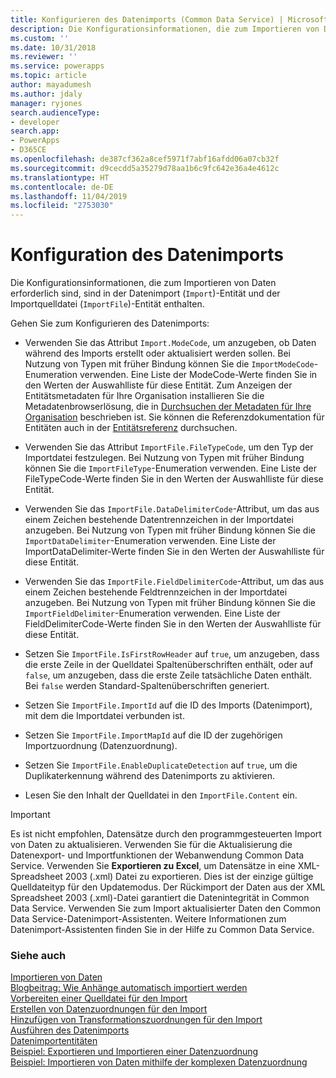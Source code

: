 ```yaml
---
title: Konfigurieren des Datenimports (Common Data Service) | Microsoft-Dokumentation
description: Die Konfigurationsinformationen, die zum Importieren von Daten erforderlich sind, sind in der Datenimportentität und der Importquelldateientität enthalten.
ms.custom: ''
ms.date: 10/31/2018
ms.reviewer: ''
ms.service: powerapps
ms.topic: article
author: mayadumesh
ms.author: jdaly
manager: ryjones
search.audienceType:
- developer
search.app:
- PowerApps
- D365CE
ms.openlocfilehash: de387cf362a8cef5971f7abf16afdd06a07cb32f
ms.sourcegitcommit: d9cecdd5a35279d78aa1b6c9fc642e36a4e4612c
ms.translationtype: HT
ms.contentlocale: de-DE
ms.lasthandoff: 11/04/2019
ms.locfileid: "2753030"
---
```

# <a name="configure-data-import"></a>Konfiguration des Datenimports

<!-- 
Was Mike Carter's

https://docs.microsoft.com/dynamics365/customer-engagement/developer/configure-data-import 

Child topic of 
powerapps-docs/developer/common-data-service/import-data.md
-->

Die Konfigurationsinformationen, die zum Importieren von Daten erforderlich sind, sind in der Datenimport (`Import`)-Entität und der Importquelldatei (`ImportFile`)-Entität enthalten.  
  
 Gehen Sie zum Konfigurieren des Datenimports:  
  
- Verwenden Sie das Attribut `Import.ModeCode`, um anzugeben, ob Daten während des Imports erstellt oder aktualisiert werden sollen. Bei Nutzung von Typen mit früher Bindung können Sie die `ImportModeCode`-Enumeration verwenden. Eine Liste der ModeCode-Werte finden Sie in den Werten der Auswahlliste für diese Entität. Zum Anzeigen der Entitätsmetadaten für Ihre Organisation installieren Sie die Metadatenbrowserlösung, die in [Durchsuchen der Metadaten für Ihre Organisation](/dynamics365/customer-engagement/developer/browse-your-metadata) beschrieben ist. Sie können die Referenzdokumentation für Entitäten auch in der [Entitätsreferenz](/dynamics365/customer-engagement/developer/about-entity-reference) durchsuchen.  
  
- Verwenden Sie das Attribut `ImportFile.FileTypeCode`, um den Typ der Importdatei festzulegen. Bei Nutzung von Typen mit früher Bindung können Sie die `ImportFileType`-Enumeration verwenden. Eine Liste der FileTypeCode-Werte finden Sie in den Werten der Auswahlliste für diese Entität.  
  
- Verwenden Sie das `ImportFile.DataDelimiterCode`-Attribut, um das aus einem Zeichen bestehende Datentrennzeichen in der Importdatei anzugeben. Bei Nutzung von Typen mit früher Bindung können Sie die `ImportDataDelimiter`-Enumeration verwenden. Eine Liste der ImportDataDelimiter-Werte finden Sie in den Werten der Auswahlliste für diese Entität.  
  
- Verwenden Sie das `ImportFile.FieldDelimiterCode`-Attribut, um das aus einem Zeichen bestehende Feldtrennzeichen in der Importdatei anzugeben. Bei Nutzung von Typen mit früher Bindung können Sie die `ImportFieldDelimiter`-Enumeration verwenden. Eine Liste der FieldDelimiterCode-Werte finden Sie in den Werten der Auswahlliste für diese Entität.  
  
- Setzen Sie `ImportFile.IsFirstRowHeader` auf `true`, um anzugeben, dass die erste Zeile in der Quelldatei Spaltenüberschriften enthält, oder auf  `false`, um anzugeben, dass die erste Zeile tatsächliche Daten enthält. Bei `false` werden Standard-Spaltenüberschriften generiert.  
  
- Setzen Sie `ImportFile.ImportId` auf die ID des Imports (Datenimport), mit dem die Importdatei verbunden ist.  
  
- Setzen Sie `ImportFile.ImportMapId` auf die ID der zugehörigen Importzuordnung (Datenzuordnung).  
  
- Setzen Sie `ImportFile.EnableDuplicateDetection` auf `true`, um die Duplikaterkennung während des Datenimports zu aktivieren.  
  
- Lesen Sie den Inhalt der Quelldatei in den `ImportFile.Content` ein.  
  
> [!IMPORTANT]
>  Es ist nicht empfohlen, Datensätze durch den programmgesteuerten Import von Daten zu aktualisieren. Verwenden Sie für die Aktualisierung die Datenexport- und Importfunktionen der Webanwendung Common Data Service. Verwenden Sie **Exportieren zu Excel**, um Datensätze in eine XML-Spreadsheet 2003 (.xml) Datei zu exportieren. Dies ist der einzige gültige Quelldateityp für den Updatemodus. Der Rückimport der Daten aus der XML Spreadsheet 2003 (.xml)-Datei garantiert die Datenintegrität in Common Data Service. Verwenden Sie zum Import aktualisierter Daten den Common Data Service-Datenimport-Assistenten. Weitere Informationen zum Datenimport-Assistenten finden Sie in der Hilfe zu Common Data Service.  
 
### <a name="see-also"></a>Siehe auch

[Importieren von Daten](import-data.md)<br />
[Blogbeitrag: Wie Anhänge automatisch importiert werden](https://blogs.msdn.com/b/crm/archive/2012/08/06/how-to-import-attachments-programmatically.aspx)<br />
[Vorbereiten einer Quelldatei für den Import](prepare-source-files-import.md)<br />
[Erstellen von Datenzuordnungen für den Import](create-data-maps-for-import.md)<br />
[Hinzufügen von Transformationszuordnungen für den Import](add-transformation-mappings-import.md)<br />
[Ausführen des Datenimports](run-data-import.md)<br />
[Datenimportentitäten](data-import-entities.md)<br />
[Beispiel: Exportieren und Importieren einer Datenzuordnung](org-service/samples/export-import-data-map.md)<br />
[Beispiel: Importieren von Daten mithilfe der komplexen Datenzuordnung](org-service/samples/import-data-complex-data-map.md)<br />
